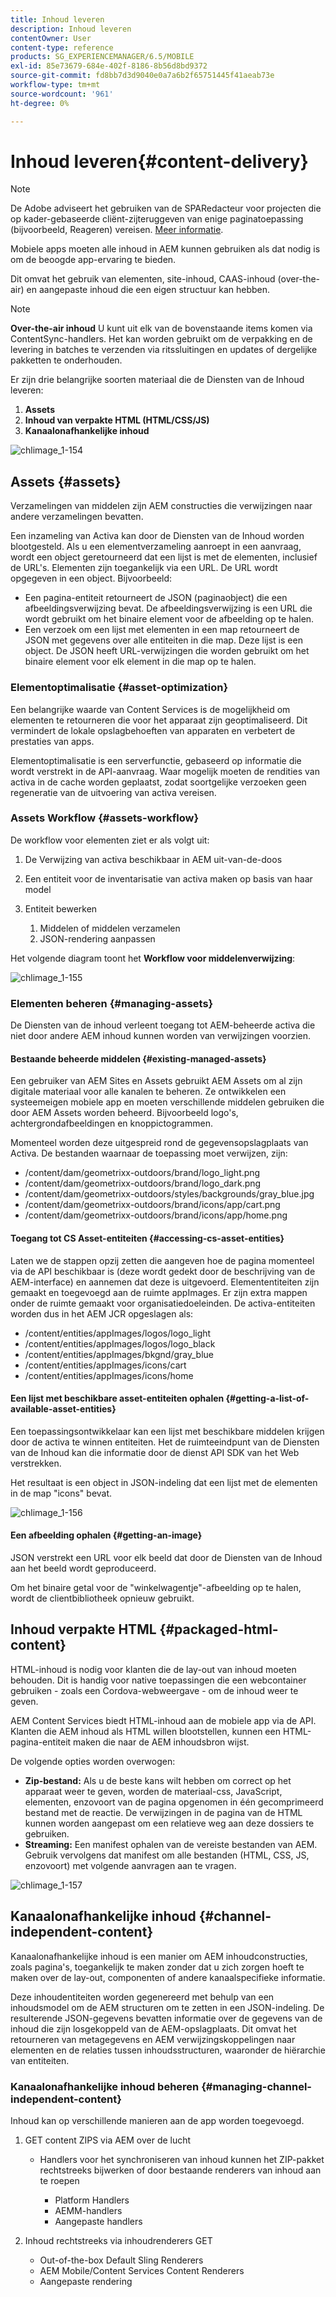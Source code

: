 ```yaml
---
title: Inhoud leveren
description: Inhoud leveren
contentOwner: User
content-type: reference
products: SG_EXPERIENCEMANAGER/6.5/MOBILE
exl-id: 85e73679-684e-402f-8186-8b56d8bd9372
source-git-commit: fd8bb7d3d9040e0a7a6b2f65751445f41aeab73e
workflow-type: tm+mt
source-wordcount: '961'
ht-degree: 0%

---
```


# Inhoud leveren{#content-delivery}

>[!NOTE]
>
>De Adobe adviseert het gebruiken van de SPARedacteur voor projecten die op kader-gebaseerde cliënt-zijteruggeven van enige paginatoepassing (bijvoorbeeld, Reageren) vereisen. [Meer informatie](/help/sites-developing/spa-overview.md).

Mobiele apps moeten alle inhoud in AEM kunnen gebruiken als dat nodig is om de beoogde app-ervaring te bieden.

Dit omvat het gebruik van elementen, site-inhoud, CAAS-inhoud (over-the-air) en aangepaste inhoud die een eigen structuur kan hebben.

>[!NOTE]
>
>**Over-the-air inhoud** U kunt uit elk van de bovenstaande items komen via ContentSync-handlers. Het kan worden gebruikt om de verpakking en de levering in batches te verzenden via ritssluitingen en updates of dergelijke pakketten te onderhouden.

Er zijn drie belangrijke soorten materiaal die de Diensten van de Inhoud leveren:

1. **Assets**
1. **Inhoud van verpakte HTML (HTML/CSS/JS)**
1. **Kanaalonafhankelijke inhoud**

![chlimage_1-154](assets/chlimage_1-154.png)

## Assets {#assets}

Verzamelingen van middelen zijn AEM constructies die verwijzingen naar andere verzamelingen bevatten.

Een inzameling van Activa kan door de Diensten van de Inhoud worden blootgesteld. Als u een elementverzameling aanroept in een aanvraag, wordt een object geretourneerd dat een lijst is met de elementen, inclusief de URL&#39;s. Elementen zijn toegankelijk via een URL. De URL wordt opgegeven in een object. Bijvoorbeeld:

* Een pagina-entiteit retourneert de JSON (paginaobject) die een afbeeldingsverwijzing bevat. De afbeeldingsverwijzing is een URL die wordt gebruikt om het binaire element voor de afbeelding op te halen.
* Een verzoek om een lijst met elementen in een map retourneert de JSON met gegevens over alle entiteiten in die map. Deze lijst is een object. De JSON heeft URL-verwijzingen die worden gebruikt om het binaire element voor elk element in die map op te halen.

### Elementoptimalisatie {#asset-optimization}

Een belangrijke waarde van Content Services is de mogelijkheid om elementen te retourneren die voor het apparaat zijn geoptimaliseerd. Dit vermindert de lokale opslagbehoeften van apparaten en verbetert de prestaties van apps.

Elementoptimalisatie is een serverfunctie, gebaseerd op informatie die wordt verstrekt in de API-aanvraag. Waar mogelijk moeten de rendities van activa in de cache worden geplaatst, zodat soortgelijke verzoeken geen regeneratie van de uitvoering van activa vereisen.

### Assets Workflow {#assets-workflow}

De workflow voor elementen ziet er als volgt uit:

1. De Verwijzing van activa beschikbaar in AEM uit-van-de-doos
1. Een entiteit voor de inventarisatie van activa maken op basis van haar model
1. Entiteit bewerken

   1. Middelen of middelen verzamelen
   1. JSON-rendering aanpassen

Het volgende diagram toont het **Workflow voor middelenverwijzing**:

![chlimage_1-155](assets/chlimage_1-155.png)

### Elementen beheren {#managing-assets}

De Diensten van de inhoud verleent toegang tot AEM-beheerde activa die niet door andere AEM inhoud kunnen worden van verwijzingen voorzien.

#### Bestaande beheerde middelen {#existing-managed-assets}

Een gebruiker van AEM Sites en Assets gebruikt AEM Assets om al zijn digitale materiaal voor alle kanalen te beheren. Ze ontwikkelen een systeemeigen mobiele app en moeten verschillende middelen gebruiken die door AEM Assets worden beheerd. Bijvoorbeeld logo&#39;s, achtergrondafbeeldingen en knoppictogrammen.

Momenteel worden deze uitgespreid rond de gegevensopslagplaats van Activa. De bestanden waarnaar de toepassing moet verwijzen, zijn:

* /content/dam/geometrixx-outdoors/brand/logo_light.png
* /content/dam/geometrixx-outdoors/brand/logo_dark.png
* /content/dam/geometrixx-outdoors/styles/backgrounds/gray_blue.jpg
* /content/dam/geometrixx-outdoors/brand/icons/app/cart.png
* /content/dam/geometrixx-outdoors/brand/icons/app/home.png

#### Toegang tot CS Asset-entiteiten {#accessing-cs-asset-entities}

Laten we de stappen opzij zetten die aangeven hoe de pagina momenteel via de API beschikbaar is (deze wordt gedekt door de beschrijving van de AEM-interface) en aannemen dat deze is uitgevoerd. Elemententiteiten zijn gemaakt en toegevoegd aan de ruimte appImages. Er zijn extra mappen onder de ruimte gemaakt voor organisatiedoeleinden. De activa-entiteiten worden dus in het AEM JCR opgeslagen als:

* /content/entities/appImages/logos/logo_light
* /content/entities/appImages/logos/logo_black
* /content/entities/appImages/bkgnd/gray_blue
* /content/entities/appImages/icons/cart
* /content/entities/appImages/icons/home

#### Een lijst met beschikbare asset-entiteiten ophalen {#getting-a-list-of-available-asset-entities}

Een toepassingsontwikkelaar kan een lijst met beschikbare middelen krijgen door de activa te winnen entiteiten. Het de ruimteeindpunt van de Diensten van de Inhoud kan die informatie door de dienst API SDK van het Web verstrekken.

Het resultaat is een object in JSON-indeling dat een lijst met de elementen in de map &quot;icons&quot; bevat.

![chlimage_1-156](assets/chlimage_1-156.png)

#### Een afbeelding ophalen {#getting-an-image}

JSON verstrekt een URL voor elk beeld dat door de Diensten van de Inhoud aan het beeld wordt geproduceerd.

Om het binaire getal voor de &quot;winkelwagentje&quot;-afbeelding op te halen, wordt de clientbibliotheek opnieuw gebruikt.

## Inhoud verpakte HTML {#packaged-html-content}

HTML-inhoud is nodig voor klanten die de lay-out van inhoud moeten behouden. Dit is handig voor native toepassingen die een webcontainer gebruiken - zoals een Cordova-webweergave - om de inhoud weer te geven.

AEM Content Services biedt HTML-inhoud aan de mobiele app via de API. Klanten die AEM inhoud als HTML willen blootstellen, kunnen een HTML-pagina-entiteit maken die naar de AEM inhoudsbron wijst.

De volgende opties worden overwogen:

* **Zip-bestand:** Als u de beste kans wilt hebben om correct op het apparaat weer te geven, worden de materiaal-css, JavaScript, elementen, enzovoort van de pagina opgenomen in één gecomprimeerd bestand met de reactie. De verwijzingen in de pagina van de HTML kunnen worden aangepast om een relatieve weg aan deze dossiers te gebruiken.
* **Streaming:** Een manifest ophalen van de vereiste bestanden van AEM. Gebruik vervolgens dat manifest om alle bestanden (HTML, CSS, JS, enzovoort) met volgende aanvragen aan te vragen.

![chlimage_1-157](assets/chlimage_1-157.png)

## Kanaalonafhankelijke inhoud {#channel-independent-content}

Kanaalonafhankelijke inhoud is een manier om AEM inhoudconstructies, zoals pagina&#39;s, toegankelijk te maken zonder dat u zich zorgen hoeft te maken over de lay-out, componenten of andere kanaalspecifieke informatie.

Deze inhoudentiteiten worden gegenereerd met behulp van een inhoudsmodel om de AEM structuren om te zetten in een JSON-indeling. De resulterende JSON-gegevens bevatten informatie over de gegevens van de inhoud die zijn losgekoppeld van de AEM-opslagplaats. Dit omvat het retourneren van metagegevens en AEM verwijzingskoppelingen naar elementen en de relaties tussen inhoudsstructuren, waaronder de hiërarchie van entiteiten.

### Kanaalonafhankelijke inhoud beheren {#managing-channel-independent-content}

Inhoud kan op verschillende manieren aan de app worden toegevoegd.

1. GET content ZIPS via AEM over de lucht

   * Handlers voor het synchroniseren van inhoud kunnen het ZIP-pakket rechtstreeks bijwerken of door bestaande renderers van inhoud aan te roepen

      * Platform Handlers
      * AEMM-handlers
      * Aangepaste handlers

1. Inhoud rechtstreeks via inhoudrenderers GET

   * Out-of-the-box Default Sling Renderers
   * AEM Mobile/Content Services Content Renderers
   * Aangepaste rendering

